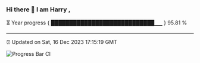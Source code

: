 ### Hi there 👋 I am Harry , 

⏳ Year progress { ████████████████████████████▁▁ } 95.81 %

---

⏰ Updated on Sat, 16 Dec 2023 17:15:19 GMT

![Progress Bar CI](https://github.com/duykhang68/duykhang68/workflows/Progress%20Bar%20CI/badge.svg)
